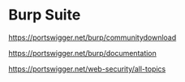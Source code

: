 # Burp Suite

https://portswigger.net/burp/communitydownload

https://portswigger.net/burp/documentation

https://portswigger.net/web-security/all-topics
